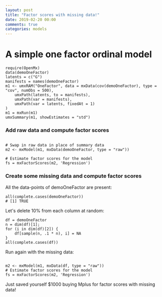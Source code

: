 ```yaml
---
layout: post
title: "Factor scores with missing data!"
date: 2019-02-20 00:00
comments: true
categories: models
---
```


# A simple one factor ordinal model

```splus
require(OpenMx)
data(demoOneFactor)
latents = c("G")
manifests = names(demoOneFactor)
m1 <- umxRAM("OneFactor", data = mxData(cov(demoOneFactor), type = "cov", numObs = 500),
	umxPath(latents, to = manifests),
	umxPath(var = manifests),
	umxPath(var = latents, fixedAt = 1)
)
m1 = mxRun(m1)
umxSummary(m1, showEstimates = "std")

```
	
### Add raw data and compute factor scores

```splus

# Swap in raw data in place of summary data
m2 <- mxModel(m1, mxData(demoOneFactor, type = "raw"))

# Estimate factor scores for the model
fs = mxFactorScores(m2, 'Regression')

```

### Create some missing data and compute factor scores

All the data-points of demoOneFactor are present:

```splus
all(complete.cases(demoOneFactor))
# [1] TRUE
```
Let's delete 10% from each column at random:

```splus
df = demoOneFactor
n = dim(df)[1];
for (i in dim(df)[2]) {
	df[sample(n, .1 * n), i] = NA
}
all(complete.cases(df))
```

Run again with the missing data:

```splus

m2 <- mxModel(m1, mxData(df, type = "raw"))
# Estimate factor scores for the model
fs = mxFactorScores(m2, 'Regression')

```

Just saved yourself $1000 buying Mplus for factor scores with missing data!